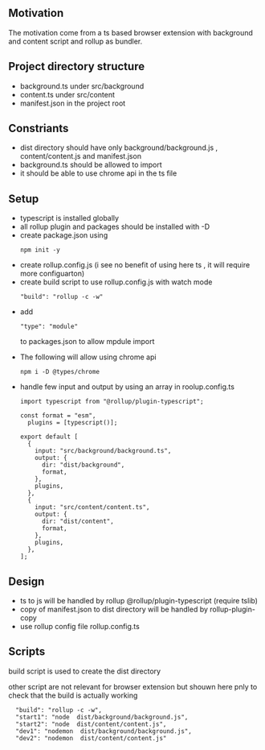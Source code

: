 <h2>Motivation</h2>
The motivation come from a ts based browser extension with background and content script and rollup as bundler.

<h2>Project directory structure</h2>
<ul>
<li>background.ts under src/background</li>
<li>content.ts under src/content</li>
<li>manifest.json in the project root</li>
</ul>
 
<h2>Constriants</h2>
<ul>
<li>dist directory should have only background/background.js , content/content.js and manifest.json</li>
<li>background.ts should be allowed to import</li>
<li>it should be able to use chrome api in the ts file</li>
</ul>
 
<h2>Setup</h2>
<ul>
<li>typescript is installed globally</li>
<li>all rollup plugin and packages should be installed with -D</li>
<li>create package.json using

```
npm init -y
```
</li>
<li>create rollup.config.js (i see no benefit of using here ts , it will require more configuarton)</li>
<li>create build script to use rollup.config.js with watch mode 

```
"build": "rollup -c -w"
```
</li>
<li>add  

```
"type": "module"
```
to packages.json to allow mpdule import</li>
<li>

The following will allow using chrome api
```
npm i -D @types/chrome 
```
</li>
<li>handle few input and output by using an array in roolup.config.ts

```
import typescript from "@rollup/plugin-typescript";

const format = "esm",
  plugins = [typescript()];

export default [
  {
    input: "src/background/background.ts",
    output: {
      dir: "dist/background",
      format,
    },
    plugins,
  },
  {
    input: "src/content/content.ts",
    output: {
      dir: "dist/content",
      format,
    },
    plugins,
  },
];

```
</li>

</ul>



<h2>Design</h2>
<ul>
<li>ts to js will be handled by rollup  @rollup/plugin-typescript (require tslib)</li>
<li>copy of manifest.json to dist directory will be handled by rollup-plugin-copy</li>
<li>use rollup config file rollup.config.ts</li>
</ul>


<h2>Scripts</h2>
<p>build script is used to create the dist directory</p>
<p>other script are not relevant for browser extension but shouwn here pnly to check that the build is actually working</p>

```
  "build": "rollup -c -w",
  "start1": "node  dist/background/background.js",
  "start2": "node  dist/content/content.js",
  "dev1": "nodemon  dist/background/background.js",
  "dev2": "nodemon  dist/content/content.js"
```
